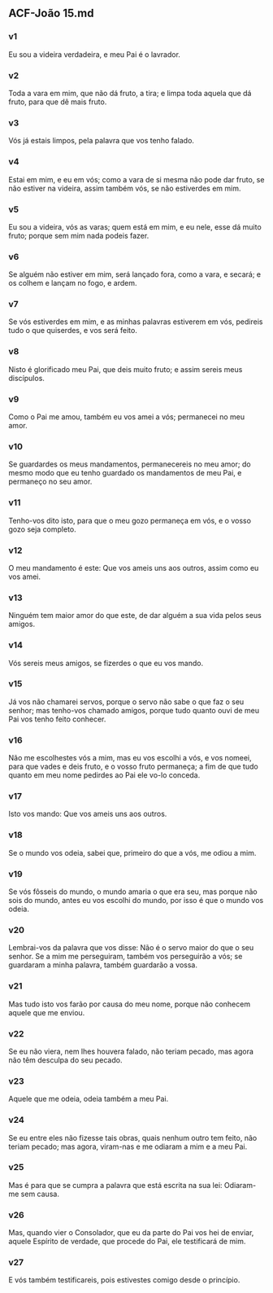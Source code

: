 ## ACF-João 15.md
### v1
 Eu sou a videira verdadeira, e meu Pai é o lavrador.
### v2
 Toda a vara em mim, que não dá fruto, a tira; e limpa toda aquela que dá fruto, para que dê mais fruto.
### v3
 Vós já estais limpos, pela palavra que vos tenho falado.
### v4
 Estai em mim, e eu em vós; como a vara de si mesma não pode dar fruto, se não estiver na videira, assim também vós, se não estiverdes em mim.
### v5
 Eu sou a videira, vós as varas; quem está em mim, e eu nele, esse dá muito fruto; porque sem mim nada podeis fazer.
### v6
 Se alguém não estiver em mim, será lançado fora, como a vara, e secará; e os colhem e lançam no fogo, e ardem.
### v7
 Se vós estiverdes em mim, e as minhas palavras estiverem em vós, pedireis tudo o que quiserdes, e vos será feito.
### v8
 Nisto é glorificado meu Pai, que deis muito fruto; e assim sereis meus discípulos.
### v9
 Como o Pai me amou, também eu vos amei a vós; permanecei no meu amor.
### v10
 Se guardardes os meus mandamentos, permanecereis no meu amor; do mesmo modo que eu tenho guardado os mandamentos de meu Pai, e permaneço no seu amor.
### v11
 Tenho-vos dito isto, para que o meu gozo permaneça em vós, e o vosso gozo seja completo.
### v12
 O meu mandamento é este: Que vos ameis uns aos outros, assim como eu vos amei.
### v13
 Ninguém tem maior amor do que este, de dar alguém a sua vida pelos seus amigos.
### v14
 Vós sereis meus amigos, se fizerdes o que eu vos mando.
### v15
 Já vos não chamarei servos, porque o servo não sabe o que faz o seu senhor; mas tenho-vos chamado amigos, porque tudo quanto ouvi de meu Pai vos tenho feito conhecer.
### v16
 Não me escolhestes vós a mim, mas eu vos escolhi a vós, e vos nomeei, para que vades e deis fruto, e o vosso fruto permaneça; a fim de que tudo quanto em meu nome pedirdes ao Pai ele vo-lo conceda.
### v17
 Isto vos mando: Que vos ameis uns aos outros.
### v18
 Se o mundo vos odeia, sabei que, primeiro do que a vós, me odiou a mim.
### v19
 Se vós fôsseis do mundo, o mundo amaria o que era seu, mas porque não sois do mundo, antes eu vos escolhi do mundo, por isso é que o mundo vos odeia.
### v20
 Lembrai-vos da palavra que vos disse: Não é o servo maior do que o seu senhor. Se a mim me perseguiram, também vos perseguirão a vós; se guardaram a minha palavra, também guardarão a vossa.
### v21
 Mas tudo isto vos farão por causa do meu nome, porque não conhecem aquele que me enviou.
### v22
 Se eu não viera, nem lhes houvera falado, não teriam pecado, mas agora não têm desculpa do seu pecado.
### v23
 Aquele que me odeia, odeia também a meu Pai.
### v24
 Se eu entre eles não fizesse tais obras, quais nenhum outro tem feito, não teriam pecado; mas agora, viram-nas e me odiaram a mim e a meu Pai.
### v25
 Mas é para que se cumpra a palavra que está escrita na sua lei: Odiaram-me sem causa.
### v26
 Mas, quando vier o Consolador, que eu da parte do Pai vos hei de enviar, aquele Espírito de verdade, que procede do Pai, ele testificará de mim.
### v27
 E vós também testificareis, pois estivestes comigo desde o princípio.
